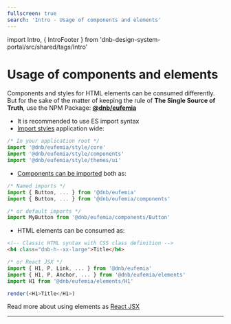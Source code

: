 ```yaml
---
fullscreen: true
search: 'Intro - Usage of components and elements'
---
```


import Intro, { IntroFooter } from 'dnb-design-system-portal/src/shared/tags/Intro'

<Intro>

# Usage of components and elements

Components and styles for HTML elements can be consumed differently. But for the sake of the matter of keeping the rule of **The Single Source of Truth**, use the NPM Package: [**@dnb/eufemia**](https://www.npmjs.com/package/@dnb/eufemia)

- It is recommended to use ES import syntax
- [Import styles](!/uilib/usage/customisation/styling/consume-styles) application wide:

```js
/* In your application root */
import '@dnb/eufemia/style/core'
import '@dnb/eufemia/style/components'
import '@dnb/eufemia/style/themes/ui'
```

- [Components can be imported](!/uilib/usage/first-steps/the-basics#compiler) both as:

```js
/* Named imports */
import { Button, ... } from '@dnb/eufemia'
import { Button, ... } from '@dnb/eufemia/components'
```

```js
/* or default imports */
import MyButton from '@dnb/eufemia/components/Button'
```

- HTML elements can be consumed as:

```html
<!-- Classic HTML syntax with CSS class definition -->
<h4 class="dnb-h--xx-large">Title</h4>
```

```js
/* or React JSX */
import { H1, P, Link, ... } from '@dnb/eufemia'
import { H1, P, Anchor, ... } from '@dnb/eufemia/elements'
import H1 from '@dnb/eufemia/elements/H1'

render(<H1>Title</H1>)
```

Read more about using elements as [React JSX](!/uilib/elements#react-jsx)

---

<IntroFooter href="/uilib/intro/13-quality-and-tests" text="Next - Quality and Tests" />

</Intro>
